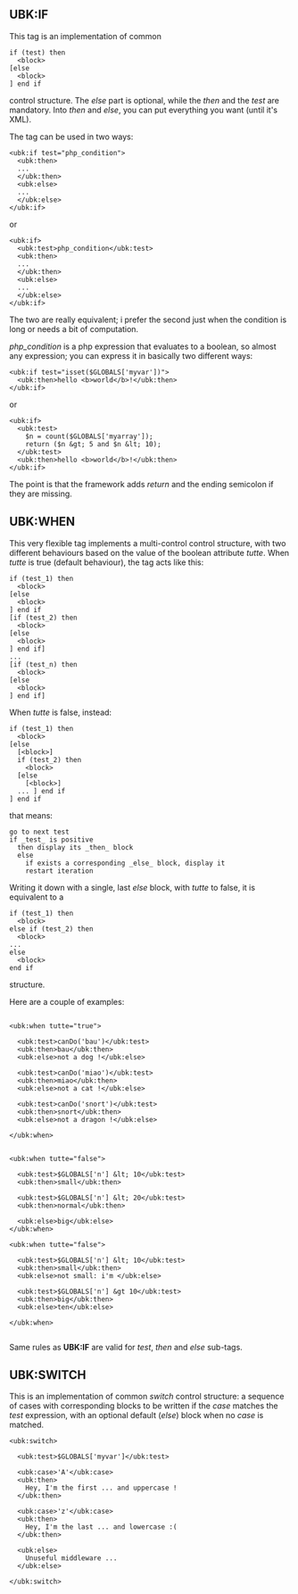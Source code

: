## UBK:IF ##

This tag is an implementation of common
```
if (test) then
  <block>
[else
  <block>
] end if 
```
control structure.
The _else_ part is optional, while the _then_ and the _test_ are mandatory.
Into _then_ and _else_, you can put everything you want (until it's XML).

The tag can be used in two ways:
```
<ubk:if test="php_condition">
  <ubk:then>
  ...
  </ubk:then>
  <ubk:else>
  ...
  </ubk:else>
</ubk:if>
```
or
```
<ubk:if>
  <ubk:test>php_condition</ubk:test>
  <ubk:then>
  ...
  </ubk:then>
  <ubk:else>
  ...
  </ubk:else>
</ubk:if>
```
The two are really equivalent; i prefer the second just when the condition is long or needs a bit of computation.


_php\_condition_ is a php expression that evaluates to a boolean, so almost any expression; you can express it in basically two different ways:
```
<ubk:if test="isset($GLOBALS['myvar'])">
  <ubk:then>hello <b>world</b>!</ubk:then>
</ubk:if>
```
or
```
<ubk:if>
  <ubk:test>
    $n = count($GLOBALS['myarray']);
    return ($n &gt; 5 and $n &lt; 10);
  </ubk:test>
  <ubk:then>hello <b>world</b>!</ubk:then>
</ubk:if>
```
The point is that the framework adds _return_ and the ending semicolon if they are missing.


## UBK:WHEN ##

This very flexible tag implements a multi-control control structure, with two different behaviours based on the value of the boolean attribute _tutte_. When _tutte_ is true (default behaviour), the tag acts like this:
```
if (test_1) then
  <block>
[else
  <block>
] end if
[if (test_2) then
  <block>
[else
  <block>
] end if]
...
[if (test_n) then
  <block>
[else
  <block>
] end if]
```

When _tutte_ is false, instead:
```
if (test_1) then
  <block>
[else
  [<block>]
  if (test_2) then
    <block>
  [else
    [<block>]
  ... ] end if
] end if
```
that means:
```
go to next test
if _test_ is positive
  then display its _then_ block
  else
    if exists a corresponding _else_ block, display it
    restart iteration
```

Writing it down with a single, last _else_ block, with _tutte_ to false, it is equivalent to a
```
if (test_1) then
  <block>
else if (test_2) then
  <block>
...
else
  <block>
end if
```
structure.

Here are a couple of examples:
```

<ubk:when tutte="true">

  <ubk:test>canDo('bau')</ubk:test>
  <ubk:then>bau</ubk:then>
  <ubk:else>not a dog !</ubk:else>

  <ubk:test>canDo('miao')</ubk:test>
  <ubk:then>miao</ubk:then>
  <ubk:else>not a cat !</ubk:else>

  <ubk:test>canDo('snort')</ubk:test>
  <ubk:then>snort</ubk:then>
  <ubk:else>not a dragon !</ubk:else>

</ubk:when>


<ubk:when tutte="false">

  <ubk:test>$GLOBALS['n'] &lt; 10</ubk:test>
  <ubk:then>small</ubk:then>

  <ubk:test>$GLOBALS['n'] &lt; 20</ubk:test>
  <ubk:then>normal</ubk:then>

  <ubk:else>big</ubk:else>
</ubk:when>

<ubk:when tutte="false">

  <ubk:test>$GLOBALS['n'] &lt; 10</ubk:test>
  <ubk:then>small</ubk:then>
  <ubk:else>not small: i'm </ubk:else>

  <ubk:test>$GLOBALS['n'] &gt 10</ubk:test>
  <ubk:then>big</ubk:then>
  <ubk:else>ten</ubk:else>

</ubk:when>


```
Same rules as **UBK:IF** are valid for _test_, _then_ and _else_ sub-tags.

## UBK:SWITCH ##

This is an implementation of common _switch_ control structure: a sequence of cases with corresponding blocks to be written if the _case_ matches the _test_ expression, with an optional default (_else_) block when no _case_ is matched.

```
<ubk:switch>

  <ubk:test>$GLOBALS['myvar']</ubk:test>

  <ubk:case>'A'</ubk:case>
  <ubk:then>
    Hey, I'm the first ... and uppercase !
  </ubk:then>

  <ubk:case>'z'</ubk:case>
  <ubk:then>
    Hey, I'm the last ... and lowercase :(
  </ubk:then>

  <ubk:else>
    Unuseful middleware ...
  </ubk:else>

</ubk:switch>
```